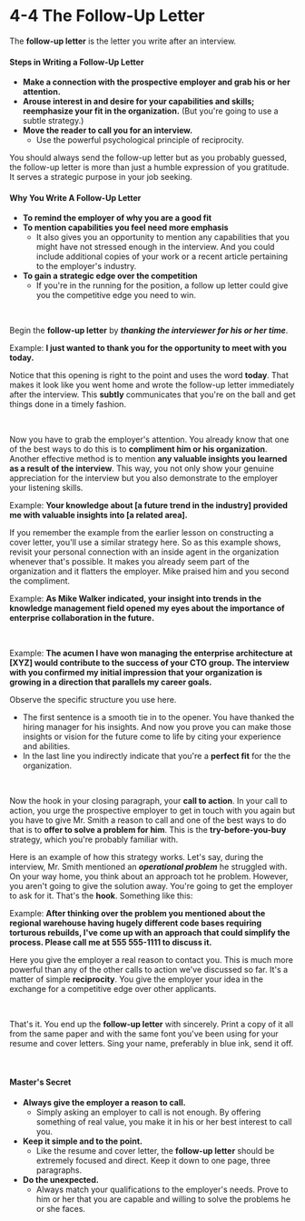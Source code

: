 

# 4-4 The Follow-Up Letter

The **follow-up letter** is the letter you write after an interview.

#### Steps in Writing a Follow-Up Letter

* **Make a connection with the prospective employer and grab his or her attention.**
* **Arouse interest in and desire for your capabilities and skills; reemphasize your fit in the organization.** (But you're going to use a subtle strategy.)
* **Move the reader to call you for an interview.**
  * Use the powerful psychological principle of reciprocity.

You should always send the follow-up letter but as you probably guessed, the follow-up letter is more than just a humble expression of you gratitude. It serves a strategic purpose in your job seeking.

#### Why You Write A Follow-Up Letter

* **To remind the employer of why you are a good fit**
* **To mention capabilities you feel need more emphasis**
  * It also gives you an opportunity to mention any capabilities that you might have not stressed enough in the interview. And you could include additional copies of your work or a recent article pertaining to the employer's industry.
* **To gain a strategic edge over the competition**
  * If you're in the running for the position, a follow up letter could give you the competitive edge you need to win. 

 <br/>

Begin the **follow-up letter** by ***thanking the interviewer for his or her time***.

Example: **I just wanted to thank you for the opportunity to meet with you today.**

Notice that this opening is right to the point and uses the word **today**. That makes it look like you went home and wrote the follow-up letter immediately after the interview. This **subtly** communicates that you're on the ball and get things done in a timely fashion.

<br/>

Now you have to grab  the employer's attention. You already know that one of the best ways to do this is to **compliment him or his organization**. Another effective method is to mention **any valuable insights you learned as a result of the interview**. This way, you not only show your genuine appreciation for the interview but you also demonstrate to the employer  your listening skills.

Example: **Your knowledge about [a future trend in the industry] provided me with valuable insights into [a related area].**

If you remember the example from the earlier lesson on constructing a cover letter, you'll use a similar strategy here. So as this example shows, revisit your personal connection with an inside agent in the organization whenever that's possible. It makes you already seem part of the organization and it flatters the employer. Mike praised him and you second the compliment.

Example: **As Mike Walker indicated, your insight into trends in the knowledge management field opened my eyes about the importance of enterprise collaboration in the future.**

<br/>

Example: **The acumen I have won managing the enterprise architecture at [XYZ] would contribute to the success of your CTO group. The interview with you confirmed my initial impression that your organization is growing in a direction that parallels my career goals.**

Observe the specific structure you use here.

* The first sentence is a smooth tie in to the opener. You have thanked the hiring manager for his insights. And now you prove you can make those insights or vision for the future come to life by citing your experience and abilities.
* In the last line you indirectly indicate that you're a **perfect fit** for the the organization.

<br/>

Now the hook in your closing paragraph, your **call to action**. In your call to action, you urge the prospective employer to get in touch with you again but you have to give Mr. Smith a reason to call and one of the best ways to do that is to **offer to solve a problem for him**. This is the **try-before-you-buy** strategy, which you're probably familiar with.

Here is an example of how this strategy works. Let's say, during the interview, Mr. Smith mentioned an ***operational problem*** he struggled with. On your way home, you think about an approach tot he problem. However, you aren't going to give the solution away. You're going to get the employer to ask for it. That's the **hook**. Something like this:

Example: **After thinking over the problem you mentioned about the regional warehouse having hugely different code bases requiring torturous rebuilds, I've come up with an approach that could simplify the process. Please call me at 555 555-1111 to discuss it.**

Here you give the employer a real reason to contact you. This is much more powerful than any of the other calls to action we've discussed so far. It's a matter of simple **reciprocity**. You give the employer your idea in the exchange for a competitive edge over other applicants.

<br/>

That's it. You end up the **follow-up letter** with sincerely. Print a copy of it all from the same paper and with the same font you've been using for your resume and cover letters. Sing your name, preferably in blue ink, send it off.

<br/>

#### Master's Secret

* **Always give the employer a reason to call.**
  * Simply asking an employer to call is not enough. By offering something of real value, you make it in his or her best interest to call you.
* **Keep it simple and to the point.**
  * Like the resume and cover letter, the **follow-up letter** should be extremely focused and direct. Keep it down to one page, three paragraphs.
* **Do the unexpected.**
  * Always match your qualifications to the employer's needs. Prove to him or her that you are capable and willing to solve the problems he or she faces.

